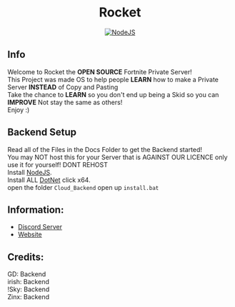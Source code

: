 <h1 align='center'>Rocket</h1>

<p align='center'>
    <a href='https://nodejs.org/en/download/' align='center'>
        <img alt='NodeJS' src='https://rocketfps.herokuapp.com/img/thingy.jpg'>
    </a>
</p>

## Info
Welcome to Rocket the **OPEN SOURCE** Fortnite Private Server!
<br>
This Project was made OS to help people **LEARN** how to make a Private Server **INSTEAD** of Copy and Pasting
<br>
Take the chance to **LEARN** so you don't end up being a Skid so you can **IMPROVE** Not stay the same as others!
<br>
Enjoy :)
<br>
## Backend Setup
Read all of the Files in the Docs Folder to get the Backend started!
<br>
You may NOT host this for your Server that is AGAINST OUR LICENCE only use it for yourself! DONT REHOST
<br>
Install [NodeJS](https://nodejs.org/en/download/).
<br>
Install ALL [DotNet](https://dotnet.microsoft.com/download/dotnet/5.0/runtime) click x64.
<br>
open the folder ```Cloud_Backend``` open up ```install.bat```

## Information:
- [Discord Server](https://discord.gg/XPj6aXPJyh)
- [Website](https://rocketfps.herokuapp.com/)

## Credits:
GD: Backend
<br>
irish: Backend
<br>
!Sky: Backend
<br>
Zinx: Backend

